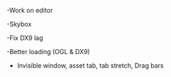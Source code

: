 -Work on editor

-Skybox

-Fix DX9 lag

-Better loading (OGL & DX9)

- Invisible window, asset tab, tab stretch, Drag bars

